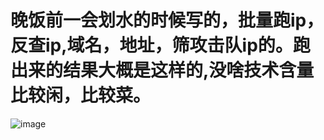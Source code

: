  # 晚饭前一会划水的时候写的，批量跑ip，反查ip,域名，地址，筛攻击队ip的。跑出来的结果大概是这样的,没啥技术含量比较闲，比较菜。
 ![image](https://user-images.githubusercontent.com/70200814/115238688-8e318e00-a150-11eb-921e-b1061f9b97e9.png)


